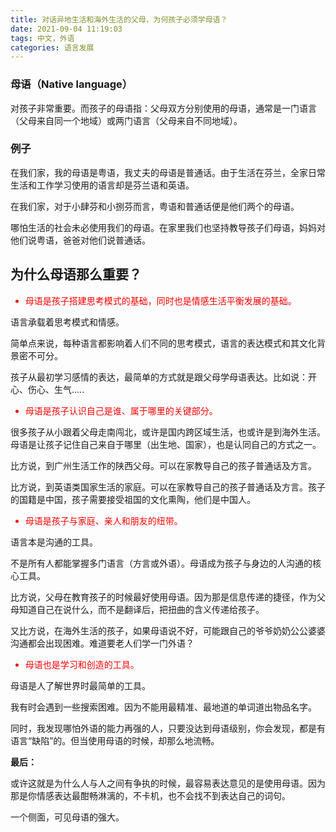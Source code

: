 ```yaml
---
title: 对话异地生活和海外生活的父母，为何孩子必须学母语？
date: 2021-09-04 11:19:03
tags: 中文，外语
categories: 语言发展
---
```


### 母语（Native language）

对孩子非常重要。而孩子的母语指：父母双方分别使用的母语，通常是一门语言（父母来自同一个地域）或两门语言（父母来自不同地域）。

### 例子

在我们家，我的母语是粤语，我丈夫的母语是普通话。由于生活在芬兰，全家日常生活和工作学习使用的语言却是芬兰语和英语。

<!-- more -->
在我们家，对于小肆芬和小捌芬而言，粤语和普通话便是他们两个的母语。

哪怕生活的社会未必使用我们的母语。在家里我们也坚持教导孩子们母语，妈妈对他们说粤语，爸爸对他们说普通话。

## 为什么母语那么重要？

<font color=red>
<ul>
 <li>母语是孩子搭建思考模式的基础，同时也是情感生活平衡发展的基础。</li>
 </ul>
 </font>
    
语言承载着思考模式和情感。

简单点来说，每种语言都影响着人们不同的思考模式，语言的表达模式和其文化背景密不可分。

孩子从最初学习感情的表达，最简单的方式就是跟父母学母语表达。比如说：开心、伤心、生气.....

<font color=red>
<ul>
 <li>母语是孩子认识自己是谁、属于哪里的关键部分。</li>
 </ul>
 </font>

很多孩子从小跟着父母走南闯北，或许是国内跨区域生活，也或许是到海外生活。母语是让孩子记住自己来自于哪里（出生地、国家），也是认同自己的方式之一。

比方说，到广州生活工作的陕西父母。可以在家教导自己的孩子普通话及方言。

比方说，到英语类国家生活的家庭。可以在家教导自己的孩子普通话及方言。孩子的国籍是中国，孩子需要接受祖国的文化熏陶，他们是中国人。

<font color=red>
<ul>
 <li>母语是孩子与家庭、亲人和朋友的纽带。</li>
 </ul>
 </font>

 语言本是沟通的工具。

不是所有人都能掌握多门语言（方言或外语）。母语成为孩子与身边的人沟通的核心工具。

比方说，父母在教育孩子的时候最好使用母语。因为那是信息传递的捷径，作为父母知道自己在说什么，而不是翻译后，把扭曲的含义传递给孩子。

又比方说，在海外生活的孩子，如果母语说不好，可能跟自己的爷爷奶奶公公婆婆沟通都会出现困难。难道要老人们学一门外语？

<font color=red>
<ul>
 <li>母语也是学习和创造的工具。</li>
 </ul>
 </font>

母语是人了解世界时最简单的工具。

我有时会遇到一些搜索困难。因为不能用最精准、最地道的单词道出物品名字。

同时，我发现哪怕外语的能力再强的人，只要没达到母语级别，你会发现，都是有语言“缺陷”的。但当使用母语的时候，却那么地流畅。

**最后：**

或许这就是为什么人与人之间有争执的时候，最容易表达意见的是使用母语。因为那是你情感表达最酣畅淋漓的，不卡机，也不会找不到表达自己的词句。

一个侧面，可见母语的强大。
